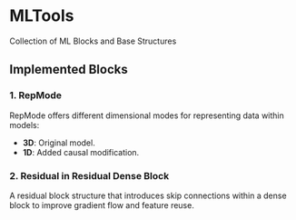 # MLTools  
Collection of ML Blocks and Base Structures

## Implemented Blocks

### 1. **RepMode**
RepMode offers different dimensional modes for representing data within models:
  - **3D**: Original model.
  - **1D**: Added causal modification.

### 2. **Residual in Residual Dense Block**
A residual block structure that introduces skip connections within a dense block to improve gradient flow and feature reuse.

